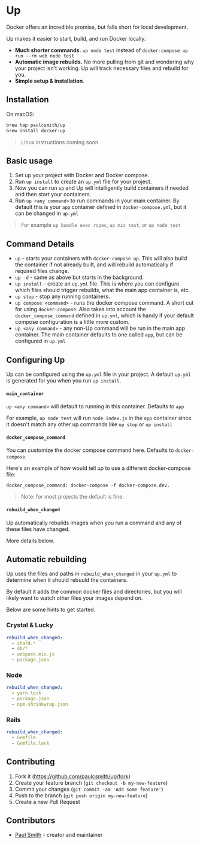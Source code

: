 # Up

Docker offers an incredible promise, but falls short for local development.

Up makes it easier to start, build, and run Docker locally.

* **Much shorter commands.** `up node test` instead of
  `docker-compose up run --rm web node test`
* **Automatic image rebuilds.** No more pulling from git and wondering why your
  project isn't working. Up will track necessary files and rebuild for you.
* **Simple setup & installation**.

## Installation

On macOS:

```bash
brew tap paulcsmith/up
brew install docker-up
```

> Linux instructions coming soon.

## Basic usage

1. Set up your project with Docker and Docker compose.
1. Run `up install` to create an `up.yml` file for your project.
1. Now you can run `up` and Up will intelligently build containers if needed and then
   start your containers.
1. Run `up <any command>` to run commands in your main container. By default
   this is your `app` container defined in `docker-compose.yml`, but it can be changed in `up.yml`

> For example `up bundle exec rspec`, `up mix test`, or `up node test`

## Command Details

* `up` - starts your containers with `docker-compose up`. This will also build
  the container if not already built, and will rebuild automatically if required
  files change.
* `up -d` - same as above but starts in the background.
* `up install` - create an `up.yml` file. This is where you can configure which
  files should trigger rebuilds, what the main app container is, etc.
* `up stop` - stop any running containers.
* `up compose <command>` - runs the docker compose command. A short cut for using `docker-compose`. Also takes into account
  the `docker_compose_command` defined in `up.yml`, which is handy if your default compose configuration is a little more
  custom.
* `up <any command>` - any non-Up command will be run in the main app
  container. The main container defaults to one called `app`, but can be
  configured in `up.yml`

## Configuring Up

Up can be configured using the `up.yml` file in your project. A default `up.yml`
is generated for you when you run `up install`.

#### `main_container`

`up <any command>` will default to running in this container. Defaults to `app`

For example, `up node test` will run `node index.js` in the `app` container
since it doesn't match any other up commands like `up stop` or `up install`

#### `docker_compose_command`

You can customize the docker compose command here. Defaults to `docker-compose`.

Here's an example of how would tell up to use a different docker-compose file:

    docker_compose_command: docker-compose -f docker-compose.dev.

> Note: for most projects the default is fine.

#### `rebuild_when_changed`

Up automatically rebuilds images when you run a command and any of these
files have changed.

More details below.

## Automatic rebuilding

Up uses the files and paths in `rebuild_when_changed` in your `up.yml` to
determine when it should rebuuld the containers.

By default it adds the common docker files and directories, but you will likely
want to watch other files your images depend on.

Below are some hints to get started.

### Crystal & Lucky

```yaml
rebuild_when_changed:
  - shard.*
  - db/*
  - webpack.mix.js
  - package.json
```

### Node

```yaml
rebuild_when_changed:
  - yarn.lock
  - package.json
  - npm-shrinkwrap.json
```

### Rails

```yaml
rebuild_when_changed:
  - Gemfile
  - Gemfile.lock
```

## Contributing

1. Fork it (<https://github.com/paulcsmith/up/fork>)
2. Create your feature branch (`git checkout -b my-new-feature`)
3. Commit your changes (`git commit -am 'Add some feature'`)
4. Push to the branch (`git push origin my-new-feature`)
5. Create a new Pull Request

## Contributors

- [Paul Smith](https://github.com/paulcsmith) - creator and maintainer
